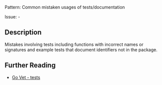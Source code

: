 Pattern: Common mistaken usages of tests/documentation

Issue: -

## Description

Mistakes involving tests including functions with incorrect names or signatures and example tests that document identifiers not in the package.

## Further Reading

* [Go Vet - tests](https://golang.org/cmd/vet/#hdr-Common_mistaken_usages_of_tests/documentation)
